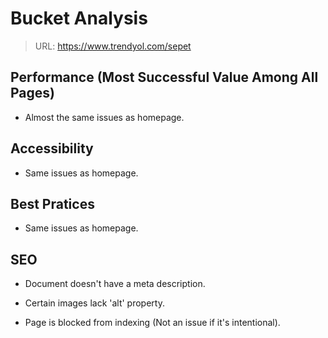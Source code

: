 # Bucket Analysis
> URL: https://www.trendyol.com/sepet

## Performance (Most Successful Value Among All Pages)

- Almost the same issues as homepage.

## Accessibility

- Same issues as homepage.

## Best Pratices

- Same issues as homepage.

## SEO

- Document doesn't have a meta description.

- Certain images lack 'alt' property.

- Page is blocked from indexing (Not an issue if it's intentional).